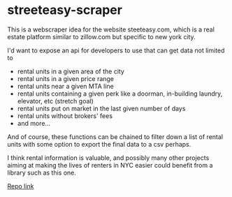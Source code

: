 # streeteasy-scraper

This is a webscraper idea for the website steeteasy.com, which is a real estate platform similar to zillow.com but specific to new york city.

I'd want to expose an api for developers to use that can get data not limited to

- rental units in a given area of the city
- rental units in a given price range
- rental units near a given MTA line
- rental units containing a given perk like a doorman, in-building laundry, elevator, etc (stretch goal)
- rental units put on market in the last given number of days
- rental units without brokers' fees
- and more...

And of course, these functions can be chained to filter down a list of rental units with some option to export the final data to a csv perhaps.

I think rental information is valuable, and possibly many other projects aiming at making the lives of renters in NYC easier could benefit
from a library such as this one.

[Repo link](https://github.com/angarc/streeteasy-scraper)
